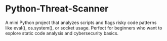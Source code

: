 # Python-Threat-Scanner
A mini Python project that analyzes scripts and flags risky code patterns like eval(), os.system(), or socket usage. Perfect for beginners who want to explore static code analysis and cybersecurity basics.
